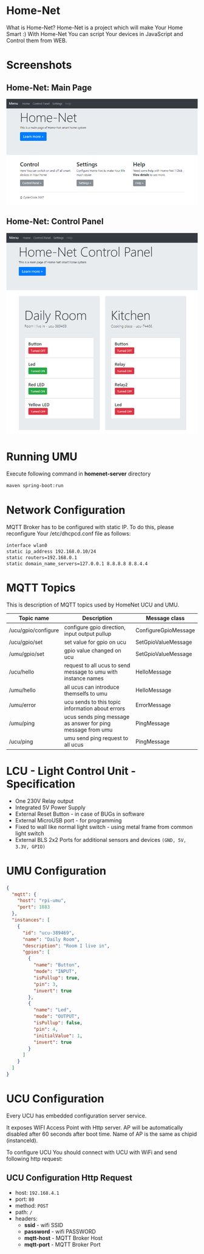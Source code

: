 # Home-Net
What is Home-Net? Home-Net is a project which will make Your Home Smart :) 
With Home-Net You can script Your devices in JavaScript and Control them from WEB.

# Screenshots
## Home-Net: Main Page
![Main Page](screenshots/main-page.PNG "Home-Net Landing Page")

## Home-Net: Control Panel
![Main Page](screenshots/control-panel.PNG "Home-Net Control Panel")


# Running UMU
Execute following command in **homenet-server** directory
```bash
maven spring-boot:run
```
# Network Configuration
MQTT Broker has to be configured with static IP.
To do this, please reconfigure Your /etc/dhcpcd.conf file as follows:

```
interface wlan0
static ip_address 192.168.0.10/24
static routers=192.168.0.1
static domain_name_servers=127.0.0.1 8.8.8.8 8.8.4.4
```

# MQTT Topics
This is description of MQTT topics used by HomeNet UCU and UMU. 

| Topic name          | Description                                                                    | Message class        |
|---------------------|--------------------------------------------------------------------------------|----------------------|
| /ucu/gpio/configure | configure gpio direction, input output pullup                                  | ConfigureGpioMessage |
| /ucu/gpio/set       | set value for gpio on ucu                                                      | SetGpioValueMessage  |
| /umu/gpio/set       | gpio value changed on ucu                                                      | SetGpioValueMessage  |
| /ucu/hello          | request to all ucus to send message to umu with instance names                 | HelloMessage         |
| /umu/hello          | all ucus can introduce themselfs to umu                                        | HelloMessage         |
| /umu/error          | ucu sends to this topic information about errors                               | ErrorMessage         |
| /umu/ping           | ucus sends ping message as answer for ping message from umu                    | PingMessage          |
| /ucu/ping           | umu send ping request to all ucus                                              | PingMessage          |
# LCU - Light Control Unit - Specification
* One 230V Relay output
* Integrated 5V Power Supply
* External Reset Button - in case of BUGs in software
* External MicroUSB port - for programming
* Fixed to wall like normal light switch - using metal frame from common light switch
* External BLS 2x2 Ports for additional sensors and devices `(GND, 5V, 3.3V, GPIO)`

# UMU Configuration
```json
{
  "mqtt": {
    "host": "rpi-umu",
    "port": 1883
  },
  "instances": [
    {
      "id": "ucu-389469",
      "name": "Daily Room",
      "description": "Room I live in",
      "gpios": [
        {
          "name": "Button",
          "mode": "INPUT",
          "isPullup": true,
          "pin": 3,
          "invert": true
        },
        {
          "name": "Led",
          "mode": "OUTPUT",
          "isPullup": false,
          "pin": 4,
          "initialValue": 1,
          "invert": true
        }
      ]
    }
  ]
}
```

# UCU Configuration
Every UCU has embedded configuration server service. 

It exposes WIFI Access Point with Http server. AP will be automatically disabled after 60 seconds after boot time.
Name of AP is the same as chipid (instanceId). 

To configure UCU You should connect with UCU with WiFi and send following http request:
## UCU Configuration Http Request
* host: `192.168.4.1`
* port: `80`
* method: `POST`
* path: `/`
* headers:
    * **ssid** - wifi SSID
    * **password** - wifi PASSWORD
    * **mqtt-host** - MQTT Broker Host
    * **mqtt-port** - MQTT Broker Port
